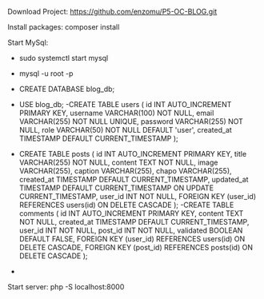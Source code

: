 Download Project: https://github.com/enzomu/P5-OC-BLOG.git


Install packages: composer install


Start MySql:
- sudo systemctl start mysql
- mysql -u root -p
- CREATE DATABASE blog_db;
- USE blog_db;
-CREATE TABLE users (
  id INT AUTO_INCREMENT PRIMARY KEY,
  username VARCHAR(100) NOT NULL,
  email VARCHAR(255) NOT NULL UNIQUE,
  password VARCHAR(255) NOT NULL,
  role VARCHAR(50) NOT NULL DEFAULT 'user',
  created_at TIMESTAMP DEFAULT CURRENT_TIMESTAMP
  );
- CREATE TABLE posts (
  id INT AUTO_INCREMENT PRIMARY KEY,
  title VARCHAR(255) NOT NULL,
  content TEXT NOT NULL,
  image VARCHAR(255),
  caption VARCHAR(255),
  chapo VARCHAR(255),
  created_at TIMESTAMP DEFAULT CURRENT_TIMESTAMP,
  updated_at TIMESTAMP DEFAULT CURRENT_TIMESTAMP ON UPDATE CURRENT_TIMESTAMP,
  user_id INT NOT NULL,
  FOREIGN KEY (user_id) REFERENCES users(id) ON DELETE CASCADE
  );
-CREATE TABLE comments (
  id INT AUTO_INCREMENT PRIMARY KEY,
  content TEXT NOT NULL,
  created_at TIMESTAMP DEFAULT CURRENT_TIMESTAMP,
  user_id INT NOT NULL,
  post_id INT NOT NULL,
  validated BOOLEAN DEFAULT FALSE,
  FOREIGN KEY (user_id) REFERENCES users(id) ON DELETE CASCADE,
  FOREIGN KEY (post_id) REFERENCES posts(id) ON DELETE CASCADE
  );

-


Start server: php -S localhost:8000
